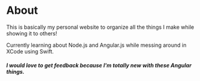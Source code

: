 <h1>About</h1>
<p>This is basically my personal website to organize all the things I make while showing it to others!</p>
<p>Currently learning about Node.js and Angular.js while messing around in XCode using Swift.</p>
<h5>I would love to get feedback because I'm totally new with these Angular things.</h5>